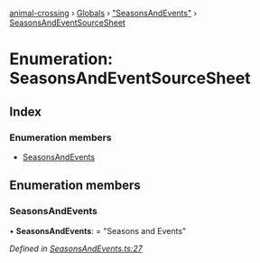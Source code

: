 [animal-crossing](../README.md) › [Globals](../globals.md) › ["SeasonsAndEvents"](../modules/_seasonsandevents_.md) › [SeasonsAndEventSourceSheet](_seasonsandevents_.seasonsandeventsourcesheet.md)

# Enumeration: SeasonsAndEventSourceSheet

## Index

### Enumeration members

* [SeasonsAndEvents](_seasonsandevents_.seasonsandeventsourcesheet.md#seasonsandevents)

## Enumeration members

###  SeasonsAndEvents

• **SeasonsAndEvents**: = "Seasons and Events"

*Defined in [SeasonsAndEvents.ts:27](https://github.com/Norviah/animal-crossing/blob/7dc871b/module/types/SeasonsAndEvents.ts#L27)*
